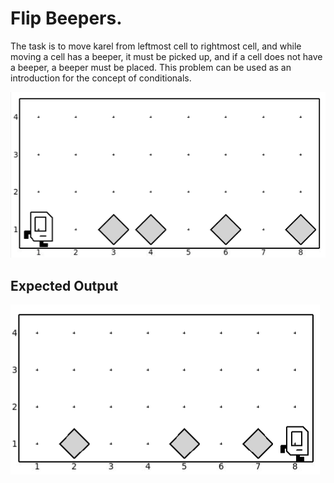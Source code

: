 # Flip Beepers.

The task is to move karel from leftmost cell to rightmost cell, and while moving a cell has a beeper, it must be picked up, and if a cell does not have a beeper, a beeper must be placed. This problem can be used as an introduction for the concept of conditionals.

![Flip Beepers](flip_beepers.png)

## Expected Output

![expected output](expected_output.png)